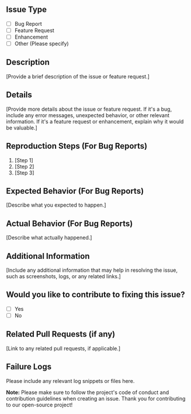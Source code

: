 ## Issue Type

- [ ] Bug Report
- [ ] Feature Request
- [ ] Enhancement
- [ ] Other (Please specify)

## Description

[Provide a brief description of the issue or feature request.]

## Details

[Provide more details about the issue or feature request. If it's a bug, include any error messages, unexpected behavior, or other relevant information. If it's a feature request or enhancement, explain why it would be valuable.]

## Reproduction Steps (For Bug Reports)

1. [Step 1]
2. [Step 2]
3. [Step 3]

## Expected Behavior (For Bug Reports)

[Describe what you expected to happen.]

## Actual Behavior (For Bug Reports)

[Describe what actually happened.]

## Additional Information

[Include any additional information that may help in resolving the issue, such as screenshots, logs, or any related links.]

## Would you like to contribute to fixing this issue?

- [ ] Yes
- [ ] No

## Related Pull Requests (if any)

[Link to any related pull requests, if applicable.]

## Failure Logs

Please include any relevant log snippets or files here.

**Note:** Please make sure to follow the project's code of conduct and contribution guidelines when creating an issue. Thank you for contributing to our open-source project!
